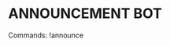 # ANNOUNCEMENT BOT

Commands:
!announce <Title> <Text>
  This will tag everyone! Be careful!

!ping
  
  Thank you! <3
  
